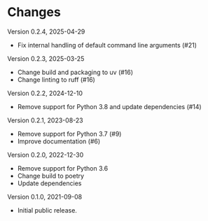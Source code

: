 # Changes

Version 0.2.4, 2025-04-29

- Fix internal handling of default command line arguments (#21)

Version 0.2.3, 2025-03-25

- Change build and packaging to uv (#16)
- Change linting to ruff (#16)

Version 0.2.2, 2024-12-10

- Remove support for Python 3.8 and update dependencies (#14)

Version 0.2.1, 2023-08-23

- Remove support for Python 3.7 (#9)
- Improve documentation (#6)

Version 0.2.0, 2022-12-30

- Remove support for Python 3.6
- Change build to poetry
- Update dependencies

Version 0.1.0, 2021-09-08

- Initial public release.
